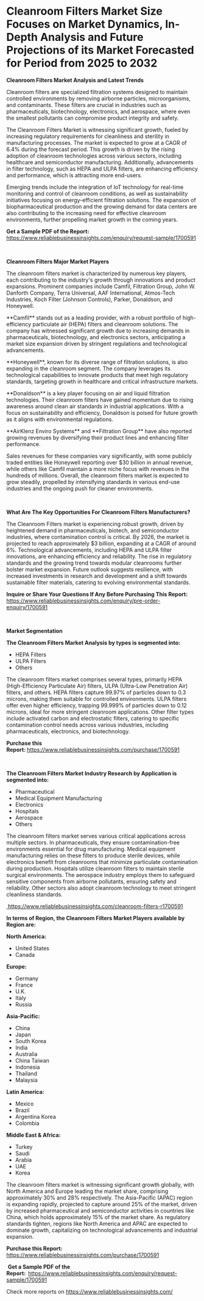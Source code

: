 <p><h1>Cleanroom Filters Market Size Focuses on Market Dynamics, In-Depth Analysis and Future Projections of its Market Forecasted for Period from 2025 to 2032</h1></p><p><strong>Cleanroom Filters Market Analysis and Latest Trends</strong></p>
<p><p>Cleanroom filters are specialized filtration systems designed to maintain controlled environments by removing airborne particles, microorganisms, and contaminants. These filters are crucial in industries such as pharmaceuticals, biotechnology, electronics, and aerospace, where even the smallest pollutants can compromise product integrity and safety. </p><p>The Cleanroom Filters Market is witnessing significant growth, fueled by increasing regulatory requirements for cleanliness and sterility in manufacturing processes. The market is expected to grow at a CAGR of 6.4% during the forecast period. This growth is driven by the rising adoption of cleanroom technologies across various sectors, including healthcare and semiconductor manufacturing. Additionally, advancements in filter technology, such as HEPA and ULPA filters, are enhancing efficiency and performance, which is attracting more end-users.</p><p>Emerging trends include the integration of IoT technology for real-time monitoring and control of cleanroom conditions, as well as sustainability initiatives focusing on energy-efficient filtration solutions. The expansion of biopharmaceutical production and the growing demand for data centers are also contributing to the increasing need for effective cleanroom environments, further propelling market growth in the coming years.</p></p>
<p><strong>Get a Sample PDF of the Report:&nbsp;</strong> <a href="https://www.reliablebusinessinsights.com/enquiry/request-sample/1700591?utm_campaign=3048&utm_medium=2&utm_source=Github&utm_content=ia&utm_term=27032025&utm_id=cleanroom-filters">https://www.reliablebusinessinsights.com/enquiry/request-sample/1700591</a></p>
<p>&nbsp;</p>
<p><strong>Cleanroom Filters Major Market Players</strong></p>
<p><p>The cleanroom filters market is characterized by numerous key players, each contributing to the industry's growth through innovations and product expansions. Prominent companies include Camfil, Filtration Group, John W. Danforth Company, Terra Universal, AAF International, Atmos-Tech Industries, Koch Filter (Johnson Controls), Parker, Donaldson, and Honeywell.</p><p>**Camfil** stands out as a leading provider, with a robust portfolio of high-efficiency particulate air (HEPA) filters and cleanroom solutions. The company has witnessed significant growth due to increasing demands in pharmaceuticals, biotechnology, and electronics sectors, anticipating a market size expansion driven by stringent regulations and technological advancements.</p><p>**Honeywell**, known for its diverse range of filtration solutions, is also expanding in the cleanroom segment. The company leverages its technological capabilities to innovate products that meet high regulatory standards, targeting growth in healthcare and critical infrastructure markets.</p><p>**Donaldson** is a key player focusing on air and liquid filtration technologies. Their cleanroom filters have gained momentum due to rising awareness around clean air standards in industrial applications. With a focus on sustainability and efficiency, Donaldson is poised for future growth as it aligns with environmental regulations.</p><p>**AirKlenz Enviro Systems** and **Filtration Group** have also reported growing revenues by diversifying their product lines and enhancing filter performance. </p><p>Sales revenues for these companies vary significantly, with some publicly traded entities like Honeywell reporting over $30 billion in annual revenue, while others like Camfil maintain a more niche focus with revenues in the hundreds of millions. Overall, the cleanroom filters market is expected to grow steadily, propelled by intensifying standards in various end-use industries and the ongoing push for cleaner environments.</p></p>
<p>&nbsp;</p>
<p><strong>What Are The Key Opportunities For Cleanroom Filters Manufacturers?</strong></p>
<p><p>The Cleanroom Filters market is experiencing robust growth, driven by heightened demand in pharmaceuticals, biotech, and semiconductor industries, where contamination control is critical. By 2026, the market is projected to reach approximately $3 billion, expanding at a CAGR of around 6%. Technological advancements, including HEPA and ULPA filter innovations, are enhancing efficiency and reliability. The rise in regulatory standards and the growing trend towards modular cleanrooms further bolster market expansion. Future outlook suggests resilience, with increased investments in research and development and a shift towards sustainable filter materials, catering to evolving environmental standards.</p></p>
<p><strong>Inquire or Share Your Questions If Any Before Purchasing This Report:</strong> <a href="https://www.reliablebusinessinsights.com/enquiry/pre-order-enquiry/1700591?utm_campaign=3048&utm_medium=2&utm_source=Github&utm_content=ia&utm_term=27032025&utm_id=cleanroom-filters">https://www.reliablebusinessinsights.com/enquiry/pre-order-enquiry/1700591</a></p>
<p>&nbsp;</p>
<p><strong>Market Segmentation</strong></p>
<p><strong>The Cleanroom Filters Market Analysis by types is segmented into:</strong></p>
<p><ul><li>HEPA Filters</li><li>ULPA Filters</li><li>Others</li></ul></p>
<p><p>The cleanroom filters market comprises several types, primarily HEPA (High-Efficiency Particulate Air) filters, ULPA (Ultra-Low Penetration Air) filters, and others. HEPA filters capture 99.97% of particles down to 0.3 microns, making them suitable for controlled environments. ULPA filters offer even higher efficiency, trapping 99.999% of particles down to 0.12 microns, ideal for more stringent cleanroom applications. Other filter types include activated carbon and electrostatic filters, catering to specific contamination control needs across various industries, including pharmaceuticals, electronics, and biotechnology.</p></p>
<p><strong>Purchase this Report:&nbsp;</strong><a href="https://www.reliablebusinessinsights.com/purchase/1700591?utm_campaign=3048&utm_medium=2&utm_source=Github&utm_content=ia&utm_term=27032025&utm_id=cleanroom-filters">https://www.reliablebusinessinsights.com/purchase/1700591</a></p>
<p>&nbsp;</p>
<p><strong>The Cleanroom Filters Market Industry Research by Application is segmented into:</strong></p>
<p><ul><li>Pharmaceutical</li><li>Medical Equipment Manufacturing</li><li>Electronics</li><li>Hospitals</li><li>Aerospace</li><li>Others</li></ul></p>
<p><p>The cleanroom filters market serves various critical applications across multiple sectors. In pharmaceuticals, they ensure contamination-free environments essential for drug manufacturing. Medical equipment manufacturing relies on these filters to produce sterile devices, while electronics benefit from cleanrooms that minimize particulate contamination during production. Hospitals utilize cleanroom filters to maintain sterile surgical environments. The aerospace industry employs them to safeguard sensitive components from airborne pollutants, ensuring safety and reliability. Other sectors also adopt cleanroom technology to meet stringent cleanliness standards.</p></p>
<p><a href="https://www.reliablebusinessinsights.com/cleanroom-filters-r1700591?utm_campaign=3048&utm_medium=2&utm_source=Github&utm_content=ia&utm_term=27032025&utm_id=cleanroom-filters">&nbsp;https://www.reliablebusinessinsights.com/cleanroom-filters-r1700591</a></p>
<p><strong>In terms of Region, the Cleanroom Filters Market Players available by Region are:</strong></p>
<p>
    <p> <strong> North America: </strong>
        <ul>
            <li>United States</li>
            <li>Canada</li>
        </ul>
        </p> 
    <p> <strong> Europe: </strong>
        <ul>
            <li>Germany</li>
            <li>France</li>
            <li>U.K.</li>
            <li>Italy</li>
            <li>Russia</li>
        </ul>
        </p> 
    <p> <strong> Asia-Pacific: </strong>
        <ul>
            <li>China</li>
            <li>Japan</li>
            <li>South Korea</li>
            <li>India</li>
            <li>Australia</li>
            <li>China Taiwan</li>
            <li>Indonesia</li>
            <li>Thailand</li>
            <li>Malaysia</li>
        </ul>
        </p> 
    <p> <strong> Latin America: </strong>
        <ul>
            <li>Mexico</li>
            <li>Brazil</li>
            <li>Argentina Korea</li>
            <li>Colombia</li>
        </ul>
        </p> 
    <p> <strong> Middle East & Africa: </strong>
        <ul>
            <li>Turkey</li>
            <li>Saudi</li>
            <li>Arabia</li>
            <li>UAE</li>
            <li>Korea</li>
        </ul>
    </p>
    </p>
<p><p>The cleanroom filters market is witnessing significant growth globally, with North America and Europe leading the market share, comprising approximately 30% and 28% respectively. The Asia-Pacific (APAC) region is expanding rapidly, projected to capture around 25% of the market, driven by increased pharmaceutical and semiconductor activities in countries like China, which holds approximately 15% of the market share. As regulatory standards tighten, regions like North America and APAC are expected to dominate growth, capitalizing on technological advancements and industrial expansion.</p></p>
<p><strong>Purchase this Report: </strong><a href="https://www.reliablebusinessinsights.com/purchase/1700591?utm_campaign=3048&utm_medium=2&utm_source=Github&utm_content=ia&utm_term=27032025&utm_id=cleanroom-filters">https://www.reliablebusinessinsights.com/purchase/1700591</a></p>
<p>&nbsp;<strong>Get a Sample PDF of the Report:&nbsp;&nbsp;</strong><a href="https://www.reliablebusinessinsights.com/enquiry/request-sample/1700591?utm_campaign=3048&utm_medium=2&utm_source=Github&utm_content=ia&utm_term=27032025&utm_id=cleanroom-filters">https://www.reliablebusinessinsights.com/enquiry/request-sample/1700591</a></p>
<p><strong></strong></p>
<p>Check more reports on <a href="https://www.reliablebusinessinsights.com/?utm_campaign=3048&utm_medium=2&utm_source=Github&utm_content=ia&utm_term=27032025&utm_id=cleanroom-filters">https://www.reliablebusinessinsights.com/</a></p>